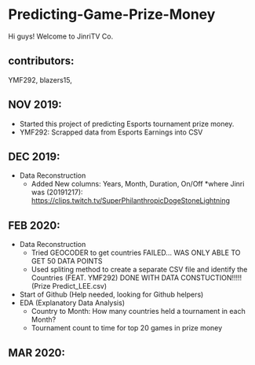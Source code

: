 # Predicting-Game-Prize-Money
Hi guys! Welcome to JinriTV Co.


## contributors:
YMF292, blazers15, 

## NOV 2019:
- Started this project of predicting Esports tournament prize money.
- YMF292: Scrapped data from Esports Earnings into CSV

## DEC 2019:
- Data Reconstruction
  - Added New columns: Years, Month, Duration, On/Off
*where Jinri was (20191217):
https://clips.twitch.tv/SuperPhilanthropicDogeStoneLightning

## FEB 2020:
- Data Reconstruction
  - Tried GEOCODER to get countries
    FAILED... WAS ONLY ABLE TO GET 50 DATA POINTS
  - Used spliting method to create a separate CSV file and identify the Countries (FEAT. YMF292)
DONE WITH DATA CONSTUCTION!!!!! (Prize Predict_LEE.csv)
- Start of Github (Help needed, looking for Github helpers)
- EDA (Explanatory Data Analysis)
  - Country to Month: How many countries held a tournament in each Month?
  - Tournament count to time for top 20 games in prize money

## MAR 2020:
